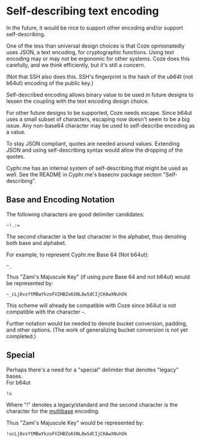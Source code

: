# Self-describing text encoding
In the future, it would be nice to support other encoding and/or support
self-describing.

One of the less than universal design choices is that Coze opinionatedly uses
JSON, a text encoding, for cryptographic functions. Using text encoding may or
may not be ergonomic for other systems. Coze does this carefully, and we think
efficiently, but it's still a concern.  

(Not that SSH also does this.  SSH's fingerprint is the hash of the _ub64t_ (not
b64ut) encoding of the public key.)

Self-described encoding allows binary value to be used in future designs to
lessen the coupling with the text encoding design choice. 

For other future designs to be supported, Coze needs escape.  Since b64ut uses a
small subset of characters, escaping now doesn't seem to be a big issue.  Any
non-base64 character may be used to self-describe encoding as a value. 

To stay JSON compliant, quotes are needed around values.  Extending JSON and
using self-describing syntax would allow the dropping of the quotes.

Cyphr.me has an internal system of self-describing that might be used as well.
See the README in Cyphr.me's basecnv package section "Self-describing".



## Base and Encoding Notation
The following characters are good delimiter candidates:

```
~!.:=
```

The second character is the last character in the alphabet, thus denoting
both base and alphabet.  

For example, to represent Cyphr.me Base 64 (Not b64ut):

```
~_
```

Thus "Zami's Majuscule Key" (if using pure Base 64 and not b64ut) would be
represented by:


```
~_cLj8vsYtMBwYkzoFVZHBZo6SNL8wSdCIjCKAwXNuhOk
```


This scheme will already be compatible with Coze since b64ut is not compatible
with the character `~`.  


Further notation would be needed to denote bucket conversion, padding, and other
options.  (The work of generalizing bucket conversion is not yet completed.)

## Special
Perhaps there's a need for a "special" delimiter that denotes "legacy" bases.  
For b64ut

```
!u
```

Where "!" denotes a legacy/standard and the second character is the character
for the [multibase](https://github.com/multiformats/multibase#multibase-table)
encoding. 


Thus "Zami's Majuscule Key"  would be represented by:


```
!ucLj8vsYtMBwYkzoFVZHBZo6SNL8wSdCIjCKAwXNuhOk
```

